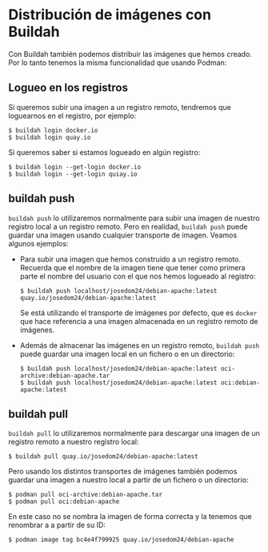 # Distribución de imágenes con Buildah

Con Buildah también podemos distribuir las imágenes que hemos creado. Por lo tanto tenemos la misma funcionalidad que usando Podman:

## Logueo en los registros

Si queremos subir una imagen a un registro remoto, tendremos que loguearnos en el registro, por ejemplo:

```
$ buildah login docker.io
$ buildah login quay.io
```

Si queremos saber si estamos logueado en algún registro:

```
$ buildah login --get-login docker.io
$ buildah login --get-login quiay.io
```

## buildah push

`buildah push` lo utilizaremos normalmente para subir una imagen de nuestro registro local a un registro remoto. Pero en realidad, `buildah push` puede guardar una imagen usando cualquier transporte de imagen. Veamos algunos ejemplos:

* Para subir una imagen que hemos construido a un registro remoto. Recuerda que el nombre de la imagen tiene que tener como primera parte el nombre del usuario con el que nos hemos logueado al registro:

    ```
    $ buildah push localhost/josedom24/debian-apache:latest quay.io/josedom24/debian-apache:latest
    ```
    Se está utilizando el transporte de imágenes por defecto, que es `docker` que hace referencia a una imagen almacenada en un registro remoto de imágenes.

* Además de almacenar las imágenes en un registro remoto, `buildah push` puede guardar una imagen local en un fichero o en un directorio:
    ```
    $ buildah push localhost/josedom24/debian-apache:latest oci-archive:debian-apache.tar
    $ buildah push localhost/josedom24/debian-apache:latest oci:debian-apache:latest
    ```
 
## buildah pull

`buildah pull` lo utilizaremos normalmente para descargar una imagen de un registro remoto a nuestro registro local:

```
$ buildah pull quay.io/josedom24/debian-apache:latest
```

Pero usando los distintos transportes de imágenes también podemos guardar una imagen a nuestro local a partir de un fichero o un directorio:

```
$ podman pull oci-archive:debian-apache.tar
$ podman pull oci:debian-apache
```

En este caso no se nombra la imagen de forma correcta y la tenemos que renombrar a a partir de su ID:

```
$ podman image tag bc4e4f799925 quay.io/josedom24/debian-apache